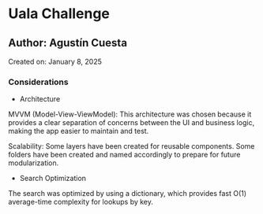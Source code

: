 # Uala Challenge
## Author: Agustín Cuesta
Created on: January 8, 2025

### Considerations

* Architecture
  
MVVM (Model-View-ViewModel): This architecture was chosen because it provides a clear separation of concerns between the UI and business logic, making the app easier to maintain and test.

Scalability: Some layers have been created for reusable components. Some folders have been created and named accordingly to prepare for future modularization.


* Search Optimization
  
The search was optimized by using a dictionary, which provides fast O(1) average-time complexity for lookups by key.
